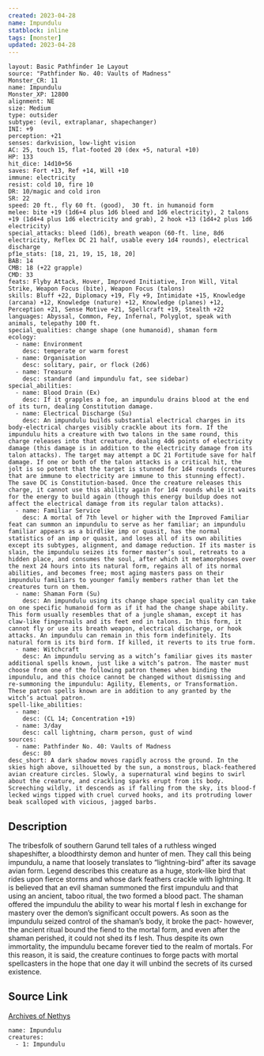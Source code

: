 ```yaml
---
created: 2023-04-28
name: Impundulu
statblock: inline
tags: [monster]
updated: 2023-04-28
---
```

```statblock
layout: Basic Pathfinder 1e Layout
source: "Pathfinder No. 40: Vaults of Madness"
Monster_CR: 11
name: Impundulu
Monster_XP: 12800
alignment: NE
size: Medium
type: outsider
subtype: (evil, extraplanar, shapechanger)
INI: +9
perception: +21
senses: darkvision, low-light vision
AC: 25, touch 15, flat-footed 20 (dex +5, natural +10)
HP: 133
hit_dice: 14d10+56
saves: Fort +13, Ref +14, Will +10
immune: electricity
resist: cold 10, fire 10
DR: 10/magic and cold iron
SR: 22
speed: 20 ft., fly 60 ft. (good),  30 ft. in humanoid form
melee: bite +19 (1d6+4 plus 1d6 bleed and 1d6 electricity), 2 talons +19 (1d4+4 plus 1d6 electricity and grab), 2 hook +13 (1d4+2 plus 1d6 electricity)
special_attacks: bleed (1d6), breath weapon (60-ft. line, 8d6 electricity, Reflex DC 21 half, usable every 1d4 rounds), electrical discharge
pf1e_stats: [18, 21, 19, 15, 18, 20]
BAB: 14
CMB: 18 (+22 grapple)
CMD: 33
feats: Flyby Attack, Hover, Improved Initiative, Iron Will, Vital Strike, Weapon Focus (bite), Weapon Focus (talons)
skills: Bluff +22, Diplomacy +19, Fly +9, Intimidate +15, Knowledge (arcana) +12, Knowledge (nature) +12, Knowledge (planes) +12, Perception +21, Sense Motive +21, Spellcraft +19, Stealth +22
languages: Abyssal, Common, Fey, Infernal, Polyglot, speak with animals, telepathy 100 ft.
special_qualities: change shape (one humanoid), shaman form
ecology:
  - name: Environment
    desc: temperate or warm forest
  - name: Organisation
    desc: solitary, pair, or flock (2d6)
  - name: Treasure
    desc: standard (and impundulu fat, see sidebar)
special_abilities:
  - name: Blood Drain (Ex)
    desc: If it grapples a foe, an impundulu drains blood at the end of its turn, dealing Constitution damage.
  - name: Electrical Discharge (Su)
    desc: An impundulu builds substantial electrical charges in its body-electrical charges visibly crackle about its form. If the impundulu hits a creature with two talons in the same round, this charge releases into that creature, dealing 4d6 points of electricity damage (this damage is in addition to the electricity damage from its talon attacks). The target may attempt a DC 21 Fortitude save for half damage. If one or both of the talon attacks is a critical hit, the jolt is so potent that the target is stunned for 1d4 rounds (creatures that are immune to electricity are immune to this stunning effect). The save DC is Constitution-based. Once the creature releases this charge, it cannot use this ability again for 1d4 rounds while it waits for the energy to build again (though this energy buildup does not affect the electrical damage from its regular talon attacks).
  - name: Familiar Service
    desc: A mortal of 7th level or higher with the Improved Familiar feat can summon an impundulu to serve as her familiar; an impundulu familiar appears as a birdlike imp or quasit, has the normal statistics of an imp or quasit, and loses all of its own abilities except its subtypes, alignment, and damage reduction. If its master is slain, the impundulu seizes its former master’s soul, retreats to a hidden place, and consumes the soul, after which it metamorphoses over the next 24 hours into its natural form, regains all of its normal abilities, and becomes free; most aging masters pass on their impundulu familiars to younger family members rather than let the creatures turn on them.
  - name: Shaman Form (Su)
    desc: An impundulu using its change shape special quality can take on one specific humanoid form as if it had the change shape ability. This form usually resembles that of a jungle shaman, except it has claw-like fingernails and its feet end in talons. In this form, it cannot fly or use its breath weapon, electrical discharge, or hook attacks. An impundulu can remain in this form indefinitely. Its natural form is its bird form. If killed, it reverts to its true form.
  - name: Witchcraft
    desc: An impundulu serving as a witch’s familiar gives its master additional spells known, just like a witch’s patron. The master must choose from one of the following patron themes when binding the impundulu, and this choice cannot be changed without dismissing and re-summoning the impundulu: Agility, Elements, or Transformation. These patron spells known are in addition to any granted by the witch’s actual patron.
spell-like_abilities:
  - name:
    desc: (CL 14; Concentration +19)
  - name: 3/day
    desc: call lightning, charm person, gust of wind
sources:
  - name: Pathfinder No. 40: Vaults of Madness
    desc: 80
desc_short: A dark shadow moves rapidly across the ground. In the skies high above, silhouetted by the sun, a monstrous, black-feathered avian creature circles. Slowly, a supernatural wind begins to swirl about the creature, and crackling sparks erupt from its body. Screeching wildly, it descends as if falling from the sky, its blood-f lecked wings tipped with cruel curved hooks, and its protruding lower beak scalloped with vicious, jagged barbs.
```
## Description
The tribesfolk of southern Garund tell tales of a ruthless winged shapeshifter, a bloodthirsty demon and hunter of men. They call this being impundulu, a name that loosely translates to “lightning-bird” after its savage avian form. Legend describes this creature as a huge, stork-like bird that rides upon fierce storms and whose dark feathers crackle with lightning. It is believed that an evil shaman summoned the first impundulu and that using an ancient, taboo ritual, the two formed a blood pact. The shaman offered the impundulu the ability to wear his mortal f lesh in exchange for mastery over the demon’s significant occult powers. As soon as the impundulu seized control of the shaman’s body, it broke the pact- however, the ancient ritual bound the fiend to the mortal form, and even after the shaman perished, it could not shed its f lesh. Thus despite its own immortality, the impundulu became forever tied to the realm of mortals. For this reason, it is said, the creature continues to forge pacts with mortal spellcasters in the hope that one day it will unbind the secrets of its cursed existence.
## Source Link
[Archives of Nethys](https://aonprd.com/MonsterDisplay.aspx?ItemName=Impundulu)
```encounter-table
name: Impundulu
creatures:
  - 1: Impundulu
```
